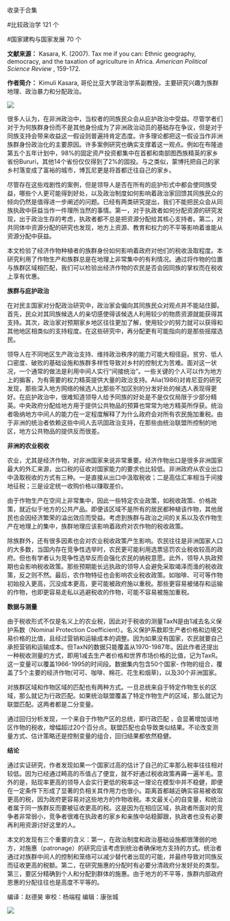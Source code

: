 

收录于合集

#比较政治学 121 个

#国家建构与国家发展 70 个

**文献来源：** Kasara, K. (2007). Tax me if you can: Ethnic geography, democracy,
and the taxation of agriculture in Africa. _American Political Science Review_
, 159-172.  

  

 **作者简介：** Kimuli Kasara, 哥伦比亚大学政治学系副教授。主要研究兴趣为族群地理、政治暴力和分配政治。

![](/images/178/2.png)

  

很多人认为，在非洲政治中，当权者的同族民众会从庇护政治中受益。尽管学者们对于为何族群身份而不是其他身份成为了非洲政治动员的基础存在争议，但是对于同族支持会带来收益这一假设则普遍持肯定态度。许多理论都把这一假设当作非洲族群身份政治化的主要原因。许多案例研究也确实支撑着这一观点。例如在布隆迪第五个五年计划中，98%的固定资产投资都集中在首都和南部图西族精英的家乡省份Bururi，其他14个省份仅仅得到了2%的固投。与之类似，蒙博托把自己的家乡村落变成了富裕的城市，博瓦尼更是将首都迁往自己的家乡。

  

尽管存在这些戏剧性的案例，但是领导人是否在所有的庇护形式中都会使同族受益，哪些个人更可能得到好处，以及政治制度如何影响着政治家回馈其同族民众的倾向仍然是值得进一步阐述的问题。已经有两类研究提出，我们不能把民众会从同族执政中获益当作一件理所当然的事情。第一，对于执政者如何分配资源的研究发现，出于政治生存的考虑，执政者都不总是把资源分配给其核心支持者。第二，对共同体中资源分配的研究也发现，地方上资源、教育和权力的不平等影响着谁能从资源分配中获益。

  

本文检验了经济作物种植者的族群身份如何影响着政府对他们的税收汲取程度。本研究利用了作物生产和族群总是在地理上非常集中的有利情况。通过将作物的位置与族群区域相匹配，我们可以检验出经济作物的农民是否会因同族的掌权而在税收上享有优惠。

  

 **族群与庇护政治**

在对民主国家对分配政治研究中，政治家会偏向其同族民众对观点并不能站住脚。首先，民众对其同族候选人的亲切感使得该候选人利用较少的物质资源就能获得其支持。其次，政治家对预期家乡地区往往更加了解，使用较少的努力就可以获得和其他地区相类似的支持程度。在这些研究中，再分配更有可能指向的是那些摇摆选民。

  

领导人在不同地区生产政治支持、维持政治秩序的能力可能大相径庭。贫穷、低人口密度、破败的基础设施和族群多样性导致对乡村的控制尤为苦难。面对这一状况，一个通常的做法是利用中间人实行“间接统治”。一些关键的个人可以作为地方上的掮客，为有需要的权力精英提供大量的政治支持。Alia(1986)对肯尼亚的研究发现，那些深入地方网络的候选人比那些不加区别的分发好处的候选人表现得更好。在庇护政治中，很难知道领导人给予同族的好处是不是仅仅局限于少部分精英。中央政府分配给地方用于提供公共物品的预算也常常为地方精英所俘获。统治者吸纳地方中间人的能力在一定程度解释了为什么政府会对所有农民施加重税。由于非洲的统治者依赖这些中间人去巩固政治支持，在那些由统治联盟所控制的地区，地方公共物品的提供反而很差。

  

 **非洲的农业税收**

农业，尤其是经济作物，对非洲国家来说非常重要。经济作物出口是很多非洲国家最大的外汇来源，出口税的征收对国家能力的要求也比较低。非洲政府从农业出口中汲取税收的方式有三种。一是直接从出口中汲取税收；二是高估汇率相当于间接地征税；三是设定统一收购价格以赚取差价。

  

由于作物生产在空间上非常集中，因此一些特定农业政策，如税收政策、价格政策，就近似于地方的公共产品。即便该区域不是所有的居民都种植该作物，其他居民也会因经济繁荣的溢出效应而受益。考虑到族群与政治之间的关系以及农作物生产在地理上的集中，族群地理应该影响着政府对农作物的税收政策。

  

除族群外，还有很多因素也会对农业税收政策产生影响。农民往往是非洲国家人口的大多数，当国内存在竞争性选举时，农民更可能利用选票惩罚农业税收较高的政府。但也有学者认为竞争性选举反而会强化农民的纳税意愿。此外，领导人执政预期也会影响税收政策。那些预期能长远执政的领导人会避免采取竭泽而渔的税收政策，反之则不然。最后，农作物特征也会影响农业税收政策。如咖啡、可可等作物初始投入更高，沉没成本更高，更可能被政府施以重税。那些更容易被储存和运输的作物，也即更容易走私以逃避税收的作物，可能不容易被施加重税。

  

 **数据与测量**

由于税收形式不仅是名义上的农业税，因此对于税收的测量TaxN是由1减去名义保护系数（Nominal Protection
Coefficient）。名义保护系数即生产者价格和边境交易价格的比值，且经过营销和运输成本的调整。因为如果没有国家，农民就要自己承担营销和运输成本。但TaxN的数据只能覆盖从1970-1987年。因此作者还提出一种税收测量的方式，即用1减去生产者价格和世界市场价格的比值，记为TaxR。这一变量可以覆盖1966-1995的时间段。数据集内包含50个国家-
作物的组合，覆盖了5个主要的经济作物(可可、咖啡、棉花、花生和烟草)，以及30个非洲国家。

  

对族群区域和作物区域的匹配也有两种方式。一旦总统来自于特定作物生长的区域，那么就记为行政匹配。如果统治联盟覆盖了特定作物生产的区域，那么就记为联盟匹配。这两者都是二分变量。

  

通过回归分析发现，一个来自于作物产区的总统，即行政匹配
，会显著增加该地区作物的税收，增幅超过20个百分点。联盟匹配也会导致类似结果。不论改变测量方式、估计策略还是控制变量的组合，回归结果都依然稳健。

  

 **结论**

通过实证研究，作者发现如果一个国家过高的估计了自己的汇率那么税率往往相对较低。因为已经通过畸高的币值占了便宜，就不好通过税收政策再薅一遍羊毛。意外的是，贴现率更高的领导人会实行更低的税率这一理论在模型中并不稳健，即便在一定条件下形成了显著的负相关其作用力也很小。距离首都越近确实容易被收取更高的税，因为政府更容易对这些地方的作物收税。本文最关心的自变量，和统治者属于同一族群反而要被征收更高的税。这是因为在相应区域，执政者所面对的竞争者非常弱小，竞争者很难在执政者的家乡和亲族中站稳脚跟，执政者也没有必要再利用资源讨好这里的人。

  

本文的发现有三个重要的含义：第一，在政治制度和政治基础设施都很薄弱的地方，对施惠（patronage）的研究应该考虑到统治者确保地方支持的方式。统治者通过对族群中间人的控制和笼络可以减少替代者出现的可能，并最终导致对同族反而征收更高的税额。第二，在研究施惠的分配时有必要分清政府分发好处的类型。第三，要区分精确到个人和分配到群体的施惠。由于地方的不平等，族群内部政府恩惠的分配往往也是高度不平等的。

编译：赵德昊 审校：杨端程 编辑：康张城

  

![](/images/178/3.jpeg)

  

